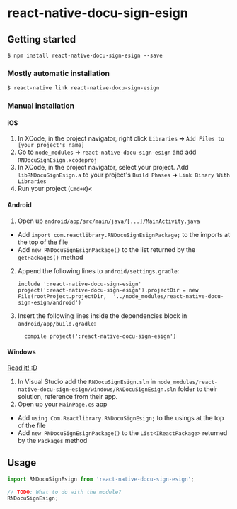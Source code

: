 
# react-native-docu-sign-esign

## Getting started

`$ npm install react-native-docu-sign-esign --save`

### Mostly automatic installation

`$ react-native link react-native-docu-sign-esign`

### Manual installation


#### iOS

1. In XCode, in the project navigator, right click `Libraries` ➜ `Add Files to [your project's name]`
2. Go to `node_modules` ➜ `react-native-docu-sign-esign` and add `RNDocuSignEsign.xcodeproj`
3. In XCode, in the project navigator, select your project. Add `libRNDocuSignEsign.a` to your project's `Build Phases` ➜ `Link Binary With Libraries`
4. Run your project (`Cmd+R`)<

#### Android

1. Open up `android/app/src/main/java/[...]/MainActivity.java`
  - Add `import com.reactlibrary.RNDocuSignEsignPackage;` to the imports at the top of the file
  - Add `new RNDocuSignEsignPackage()` to the list returned by the `getPackages()` method
2. Append the following lines to `android/settings.gradle`:
  	```
  	include ':react-native-docu-sign-esign'
  	project(':react-native-docu-sign-esign').projectDir = new File(rootProject.projectDir, 	'../node_modules/react-native-docu-sign-esign/android')
  	```
3. Insert the following lines inside the dependencies block in `android/app/build.gradle`:
  	```
      compile project(':react-native-docu-sign-esign')
  	```

#### Windows
[Read it! :D](https://github.com/ReactWindows/react-native)

1. In Visual Studio add the `RNDocuSignEsign.sln` in `node_modules/react-native-docu-sign-esign/windows/RNDocuSignEsign.sln` folder to their solution, reference from their app.
2. Open up your `MainPage.cs` app
  - Add `using Com.Reactlibrary.RNDocuSignEsign;` to the usings at the top of the file
  - Add `new RNDocuSignEsignPackage()` to the `List<IReactPackage>` returned by the `Packages` method


## Usage
```javascript
import RNDocuSignEsign from 'react-native-docu-sign-esign';

// TODO: What to do with the module?
RNDocuSignEsign;
```
  